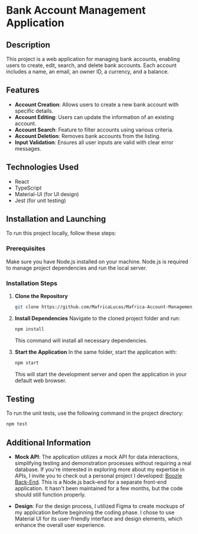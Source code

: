 # Bank Account Management Application

## Description
This project is a web application for managing bank accounts, enabling users to create, edit, search, and delete bank accounts. Each account includes a name, an email, an owner ID, a currency, and a balance.

## Features
- **Account Creation**: Allows users to create a new bank account with specific details.
- **Account Editing**: Users can update the information of an existing account.
- **Account Search**: Feature to filter accounts using various criteria.
- **Account Deletion**: Removes bank accounts from the listing.
- **Input Validation**: Ensures all user inputs are valid with clear error messages.

## Technologies Used
- React
- TypeScript
- Material-UI (for UI design)
- Jest (for unit testing)

## Installation and Launching

To run this project locally, follow these steps:

### Prerequisites
Make sure you have Node.js installed on your machine. Node.js is required to manage project dependencies and run the local server.

### Installation Steps
1. **Clone the Repository**
   ```bash
   git clone https://github.com/MafricaLucas/Mafrica-Account-Management.git
   ```

2. **Install Dependencies**
   Navigate to the cloned project folder and run:
   ```bash
   npm install
   ```
   This command will install all necessary dependencies.

3. **Start the Application**
   In the same folder, start the application with:
   ```bash
   npm start
   ```
   This will start the development server and open the application in your default web browser.

## Testing
To run the unit tests, use the following command in the project directory:
```bash
npm test
```

## Additional Information
- **Mock API**: The application utilizes a mock API for data interactions, simplifying testing and demonstration processes without requiring a real database. If you're interested in exploring more about my expertise in APIs, I invite you to check out a personal project I developed: [Boozle Back-End](https://github.com/MafricaLucas/boozle-back). This is a Node.js back-end for a separate front-end application. It hasn't been maintained for a few months, but the code should still function properly.

- **Design**: For the design process, I utilized Figma to create mockups of my application before beginning the coding phase. I chose to use Material UI for its user-friendly interface and design elements, which enhance the overall user experience.
